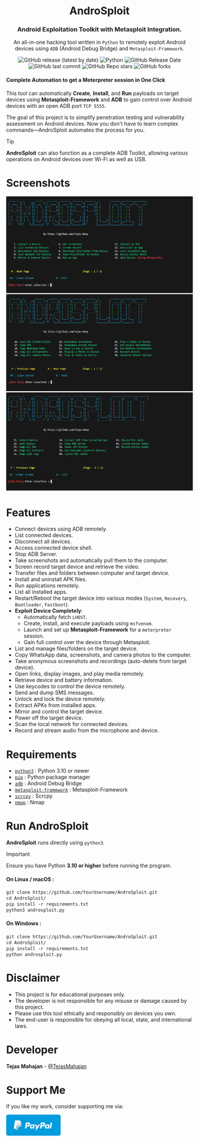 <div align="center">
  
# AndroSploit
  
### Android Exploitation Toolkit with Metasploit Integration.

An all-in-one hacking tool written in `Python` to remotely exploit Android devices using `ADB` (Android Debug Bridge) and `Metasploit-Framework`.

![GitHub release (latest by date)](https://img.shields.io/github/v/release/Tejas-beep/AndroSploit)
![Python](https://img.shields.io/badge/python-v3.10%2B-blue)
![GitHub Release Date](https://img.shields.io/github/release-date/Tejas-beep/AndroSploit?logo=github)
![GitHub last commit](https://img.shields.io/github/last-commit/Tejas-beep/AndroSploit?logo=github)
![GitHub Repo stars](https://img.shields.io/github/stars/Tejas-beep/AndroSploit?style=social)
![GitHub forks](https://img.shields.io/github/forks/Tejas-beep/AndroSploit?style=social)

</div>

#### Complete Automation to get a Meterpreter session in One Click

This tool can automatically __Create__, __Install__, and __Run__ payloads on target devices using __Metasploit-Framework__ and __ADB__ to gain control over Android devices with an open ADB port `TCP 5555`.

The goal of this project is to simplify penetration testing and vulnerability assessment on Android devices. Now you don't have to learn complex commands—AndroSploit automates the process for you.

> [!TIP]
> __AndroSploit__ can also function as a complete ADB Toolkit, allowing various operations on Android devices over Wi-Fi as well as USB. 

# Screenshots

![Screenshot Page 1](docs/Screenshot-1.PNG)
![Screenshot Page 2](docs/Screenshot-2.PNG)
![Screenshot Page 3](docs/Screenshot-3.PNG)

# Features

* Connect devices using ADB remotely.
* List connected devices.
* Disconnect all devices.
* Access connected device shell.
* Stop ADB Server.
* Take screenshots and automatically pull them to the computer.
* Screen record target device and retrieve the video.
* Transfer files and folders between computer and target device.
* Install and uninstall APK files.
* Run applications remotely.
* List all installed apps.
* Restart/Reboot the target device into various modes (`System`, `Recovery`, `Bootloader`, `Fastboot`).
* __Exploit Device Completely__:
  - Automatically fetch `LHOST`.
  - Create, install, and execute payloads using `msfvenom`.
  - Launch and set up __Metasploit-Framework__ for a `meterpreter` session.
  - Gain full control over the device through Metasploit.
* List and manage files/folders on the target device.
* Copy WhatsApp data, screenshots, and camera photos to the computer.
* Take anonymous screenshots and recordings (auto-delete from target device).
* Open links, display images, and play media remotely.
* Retrieve device and battery information.
* Use keycodes to control the device remotely.
* Send and dump SMS messages.
* Unlock and lock the device remotely.
* Extract APKs from installed apps.
* Mirror and control the target device.
* Power off the target device.
* Scan the local network for connected devices.
* Record and stream audio from the microphone and device.

# Requirements  
* [`python3`](https://www.python.org/) : Python 3.10 or newer
* [`pip`](https://pip.pypa.io/en/stable/installation/) : Python package manager
* [`adb`](https://developer.android.com/studio/command-line/adb) : Android Debug Bridge
* [`metasploit-framework`](https://www.metasploit.com/) : Metasploit-Framework
* [`scrcpy`](https://github.com/Genymobile/scrcpy) : Scrcpy
* [`nmap`](https://nmap.org/) : Nmap

# Run AndroSploit

__AndroSploit__ runs directly using `python3`.

> [!IMPORTANT]
> Ensure you have Python __3.10 or higher__ before running the program.

#### On Linux / macOS :
```
git clone https://github.com/YourUsername/AndroSploit.git
cd AndroSploit/
pip install -r requirements.txt
python3 androsploit.py
```
#### On Windows :
```
git clone https://github.com/YourUsername/AndroSploit.git
cd AndroSploit/
pip install -r requirements.txt
python androsploit.py
```

# Disclaimer

* This project is for educational purposes only.
* The developer is not responsible for any misuse or damage caused by this project.
* Please use this tool ethically and responsibly on devices you own.
* The end-user is responsible for obeying all local, state, and international laws.

# Developer

**Tejas Mahajan** - [@TejasMahajan](https://github.com/Tejas-beep)

# Support Me
If you like my work, consider supporting me via:

<a href="https://paypal.me/Tejasmahajan18" target="_blank"> <kbd> <img src="https://github.com/AzeemIdrisi/AzeemIdrisi/blob/main/docs/paypal-button-blue.png" alt="PayPal" width="147"></a>
